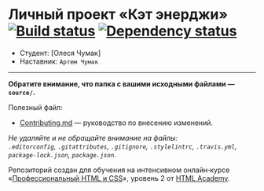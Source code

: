 # Личный проект «Кэт энерджи» [![Build status][travis-image]][travis-url] [![Dependency status][dependency-image]][dependency-url]

* Студент: [Олеся Чумак]
* Наставник: `Артем Чумак`

---

**Обратите внимание, что папка с вашими исходными файлами — `source/`.**

Полезный файл:

- [Contributing.md](Contributing.md) — руководство по внесению изменений.

_Не удаляйте и не обращайте внимание на файлы:_<br>
_`.editorconfig`, `.gitattributes`, `.gitignore`, `.stylelintrc`, `.travis.yml`, `package-lock.json`, `package.json`._


Репозиторий создан для обучения на интенсивном онлайн‑курсе «[Профессиональный HTML и CSS](https://htmlacademy.ru/intensive/adaptive)», уровень 2 от [HTML Academy](https://htmlacademy.ru).

[travis-image]: https://travis-ci.com/htmlacademy-adaptive/514075-cat-energy.svg?branch=master
[travis-url]: https://travis-ci.com/htmlacademy-adaptive/514075-cat-energy
[dependency-image]: https://david-dm.org/htmlacademy-adaptive/514075-cat-energy/dev-status.svg?style=flat-square
[dependency-url]: https://david-dm.org/htmlacademy-adaptive/514075-cat-energy?type=dev
